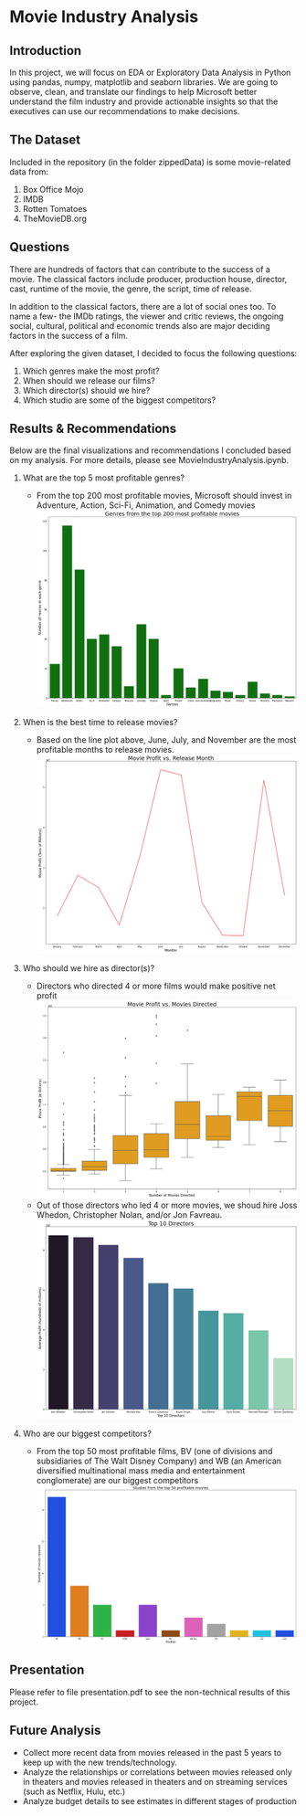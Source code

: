 # Movie Industry Analysis

## Introduction
In this project, we will focus on EDA or Exploratory Data Analysis in Python using pandas, numpy, matplotlib and seaborn libraries. We are going to observe, clean, and translate our findings to help Microsoft better understand the film industry and provide actionable insights so that the executives can use our recommendations to make decisions.


## The Dataset

Included in the repository (in the folder zippedData) is some movie-related data from:
1. Box Office Mojo
2. IMDB
3. Rotten Tomatoes
4. TheMovieDB.org

## Questions

There are hundreds of factors that can contribute to the success of a movie. The classical factors include producer, production house, director, cast, runtime of the movie, the genre, the script, time of release. 

In addition to the classical factors, there are a lot of social ones too. To name a few- the IMDb ratings, the viewer and critic reviews, the ongoing social, cultural, political and economic trends also are major deciding factors in the success of a film.

After exploring the given dataset, I decided to focus the following questions:

1. Which genres make the most profit?
2. When should we release our films?
3. Which director(s) should we hire?
4. Which studio are some of the biggest competitors?

## Results & Recommendations
Below are the final visualizations and recommendations I concluded based on my analysis. For more details, please see MovieIndustryAnalysis.ipynb.

1. What are the top 5 most profitable genres?
    - From the top 200 most profitable movies, Microsoft should invest in Adventure, Action, Sci-Fi, Animation, and Comedy movies
 ![](https://raw.githubusercontent.com/helenpham0229/Images/main/genres.png)

2. When is the best time to release movies?
    - Based on the line plot above, June, July, and November are the most profitable months to release movies.
![](https://raw.githubusercontent.com/helenpham0229/Images/main/release.png)

3. Who should we hire as director(s)?
    - Directors who directed 4 or more films would make positive net profit
![](https://raw.githubusercontent.com/helenpham0229/Images/main/filmdirected.png)
    - Out of those directors who led 4 or more movies, we shoud hire Joss Whedon, Christopher Nolan, and/or Jon Favreau.
![](https://raw.githubusercontent.com/helenpham0229/Images/main/directors.png)

4. Who are our biggest competitors?
    - From the top 50 most profitable films, BV (one of divisions and subsidiaries of The Walt Disney Company) and WB (an American diversified multinational mass media and entertainment conglomerate) are our biggest competitors
![](https://raw.githubusercontent.com/helenpham0229/Images/main/competitors.png)

## Presentation
Please refer to file presentation.pdf to see the non-technical results of this project.

## Future Analysis

- Collect more recent data from movies released in the past 5 years to keep up with the new trends/technology.
- Analyze the relationships or correlations between movies released only in theaters and movies released in theaters and on streaming services (such as Netflix, Hulu, etc.)
- Analyze budget details to see estimates in different stages of production


```python

```
